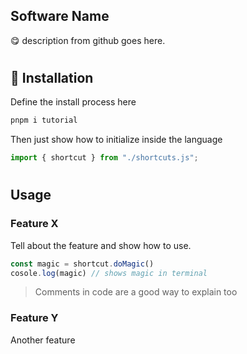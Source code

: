 ## Software Name
😋 description from github goes here.

# 

## 🚀 Installation

Define the install process here

```bash
pnpm i tutorial
```

Then just show how to initialize inside the language

```js
import { shortcut } from "./shortcuts.js";
```

#

## Usage

### Feature X
Tell about the feature and show how to use.
```js
const magic = shortcut.doMagic()
cosole.log(magic) // shows magic in terminal
```
> Comments in code are a good way to explain too

### Feature Y

Another feature
